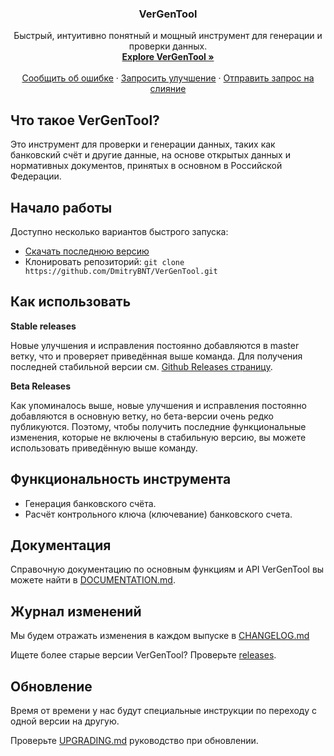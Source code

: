 <h3 align="center">VerGenTool</h3>

<p align="center">
  Быстрый, интуитивно понятный и мощный инструмент для генерации и проверки данных.
  <br>
  <a href="https://github.com/DmitryBNT/VerGenTool#whats-vergentool"><strong>Explore VerGenTool »</strong></a>
  <br>
  <br>
  <a href="https://github.com/DmitryBNT/VerGenTool/issues">Сообщить об ошибке</a>
  ·
  <a href="https://github.com/DmitryBNT/VerGenTool/issues">Запросить улучшение</a>
  ·
  <a href="https://github.com/DmitryBNT/VerGenTool/pulls">Отправить запрос на слияние</a>
</p>

## Что такое VerGenTool?
Это инструмент для проверки и генерации данных, таких как банковский счёт и другие данные, на основе открытых данных и нормативных документов, принятых в основном в Российской Федерации.

## Начало работы

Доступно несколько вариантов быстрого запуска:

- [Скачать последнюю версию](https://github.com/DmitryBNT/VerGenTool/releases)
- Клонировать репозиторий: `git clone https://github.com/DmitryBNT/VerGenTool.git`

## Как использовать

**Stable releases**

Новые улучшения и исправления постоянно добавляются в master ветку, что и проверяет приведённая выше команда.
Для получения последней стабильной версии см. [Github Releases страницу](https://github.com/DmitryBNT/VerGenTool/releases).

**Beta Releases**

Как упоминалось выше, новые улучшения и исправления постоянно добавляются в основную ветку, но бета-версии очень редко публикуются.
Поэтому, чтобы получить последние функциональные изменения, которые не включены в стабильную версию, вы можете использовать приведённую выше команду.

## Функциональность инструмента

- Генерация банковского счёта.
- Расчёт контрольного ключа (ключевание) банковского счета.

## Документация

Справочную документацию по основным функциям и API VerGenTool вы можете найти в [DOCUMENTATION.md](./DOCUMENTATION.md).

## Журнал изменений

Мы будем отражать изменения в каждом выпуске в [CHANGELOG.md](./CHANGELOG.md)

Ищете более старые версии VerGenTool? Проверьте [releases](https://github.com/DmitryBNT/VerGenTool/releases).

## Обновление

Время от времени у нас будут специальные инструкции по переходу с одной версии на другую.

Проверьте [UPGRADING.md](./UPGRADING.md) руководство при обновлении.